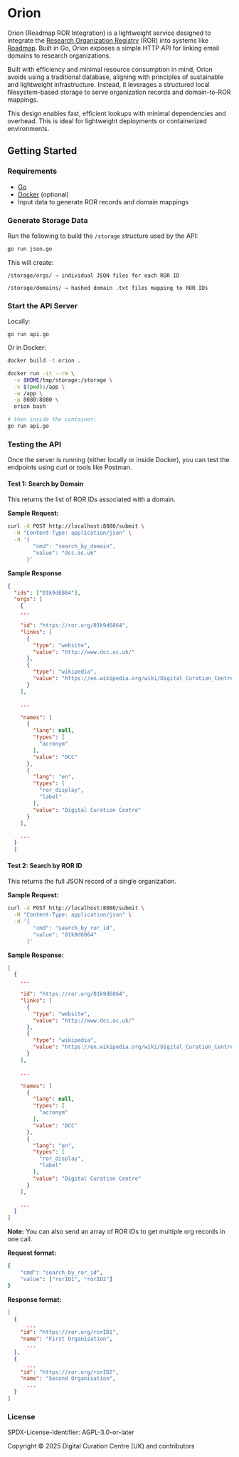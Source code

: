 # Orion

Orion (Roadmap ROR Integration) is a lightweight service designed to integrate the [Research Organization Registry](https://ror.org/) (ROR) into systems like [Roadmap](https://github.com/DMPRoadmap/roadmap).
Built in Go, Orion exposes a simple HTTP API for linking email domains to research organizations.

Built with efficiency and minimal resource consumption in mind, Orion avoids using a traditional database, aligning with principles of sustainable and lightweight infrastructure.
Instead, it leverages a structured local filesystem-based storage to serve organization records and domain-to-ROR mappings.

This design enables fast, efficient lookups with minimal dependencies and overhead.
This is ideal for lightweight deployments or containerized environments.

## Getting Started

### Requirements
- [Go](https://golang.org/doc/install)
- [Docker](https://docs.docker.com/get-docker/) (optional)
- Input data to generate ROR records and domain mappings

### Generate Storage Data

Run the following to build the `/storage` structure used by the API:

```bash
go run json.go
```

This will create:

    /storage/orgs/ → individual JSON files for each ROR ID

    /storage/domains/ → hashed domain .txt files mapping to ROR IDs

### Start the API Server
Locally:

`go run api.go`

Or in Docker:

```bash
docker build -t orion .

docker run -it --rm \
  -v $HOME/tmp/storage:/storage \
  -v $(pwd):/app \
  -w /app \
  -p 8080:8080 \
  orion bash

# then inside the container:
go run api.go
```

### Testing the API

Once the server is running (either locally or inside Docker), you can test the endpoints using curl or tools like Postman.

#### Test 1: Search by Domain

This returns the list of ROR IDs associated with a domain.

**Sample Request:**
```bash
curl -X POST http://localhost:8080/submit \
  -H "Content-Type: application/json" \
  -d '{
        "cmd": "search_by_domain",
        "value": "dcc.ac.uk"
      }'
```
**Sample Response**
```json
{
  "ids": ["01k9d6864"],
  "orgs": [
    {
    ...

    "id": "https://ror.org/01k9d6864",
    "links": [
      {
        "type": "website",
        "value": "http://www.dcc.ac.uk/"
      },
      {
        "type": "wikipedia",
        "value": "https://en.wikipedia.org/wiki/Digital_Curation_Centre"
      }
    ],

    ...

    "names": [
      {
        "lang": null,
        "types": [
          "acronym"
        ],
        "value": "DCC"
      },
      {
        "lang": "en",
        "types": [
          "ror_display",
          "label"
        ],
        "value": "Digital Curation Centre"
      }
    ],

    ...
  }
  ]
```

#### Test 2: Search by ROR ID

This returns the full JSON record of a single organization.

**Sample Request:**
```bash
curl -X POST http://localhost:8080/submit \
  -H "Content-Type: application/json" \
  -d '{
        "cmd": "search_by_ror_id",
        "value": "01k9d6864"
      }'
```

**Sample Response:**
```json
[
  {
    ...

    "id": "https://ror.org/01k9d6864",
    "links": [
      {
        "type": "website",
        "value": "http://www.dcc.ac.uk/"
      },
      {
        "type": "wikipedia",
        "value": "https://en.wikipedia.org/wiki/Digital_Curation_Centre"
      }
    ],

    ...

    "names": [
      {
        "lang": null,
        "types": [
          "acronym"
        ],
        "value": "DCC"
      },
      {
        "lang": "en",
        "types": [
          "ror_display",
          "label"
        ],
        "value": "Digital Curation Centre"
      }
    ],

    ...
  }
]
```

**Note:** You can also send an array of ROR IDs to get multiple org records in one call.

**Request format:**
```bash
{
    "cmd": "search_by_ror_id",
    "value": ["rorID1", "rorID2"]
}
```

**Response format:**
```json
[
  {
      ...
    "id": "https://ror.org/rorID1",
    "name": "First Organisation",
      ...
  },
  {
      ...
    "id": "https://ror.org/rorID2",
    "name": "Second Organisation",
      ...
  }
]
```

### License
SPDX-License-Identifier: AGPL-3.0-or-later

Copyright © 2025 Digital Curation Centre (UK) and contributors
